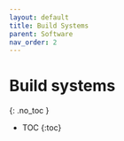 ```yaml
---
layout: default
title: Build Systems
parent: Software
nav_order: 2
---
```


# Build systems
{: .no_toc }

- TOC
{:toc}

